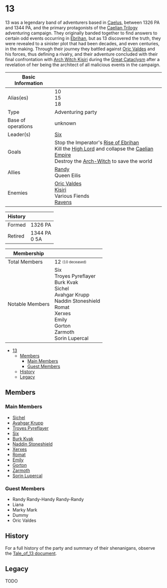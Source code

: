 # 13

13 was a legendary band of adventurers based in [Caelus](../../Locations/Land/caelus.md), between 1326 PA and 1344 PA, and the primary protagonists of the [Caelian Trilogy](../../Campaigns/caelian_trilogy.md) adventuring campaign. They originally banded together to find answers to certain odd events occurring in [Ebrihan](../../Locations/Land/caelus.md#ebrihan), but as 13 discovered the truth, they were revealed to a sinister plot that had been decades, and even centuries, in the making. Through their journey they battled against [Oric Valdes](../oric_valdes.md) and his forces, thus defining a rivalry, and their adventure concluded with their final confrontation with [Arch Witch Kisiri](../kisiri.md) during the [Great Cataclysm](../../Events/great_cataclysm.md) after a revelation of her being the architect of all malicious events in the campaign.

| Basic Information | |
| - | - |
| Alias(es) | 10<br>15<br>18<br> |
| Type | Adventuring party |
| Base of operations | unknown |
| Leader(s) | [Six](six.md) |
| Goals | Stop the Imperator's [Rise of Ebrihan](../../Events/rise_of_ebrihan.md)<br>Kill the [High Lord](../oric_valdes.md#high-lord-valdes) and collapse the [Caelian Empire](../../Factions/Nations/caelian_empire.md)<br>Destroy the [Arch-Witch](../kisiri.md) to save the world |
| Allies | [Randy](../randy_randy.md)<br>Queen Eilis |
| Enemies | [Oric Valdes](../oric_valdes.md)<br>[Kisiri](../kisiri.md)<br>Various Fiends<br>[Ravens](../../Factions/Organizations/ravens.md) |

| History | |
| - | - |
| Formed | 1326 PA |
| Retired | 1344 PA<br>0 5A|

| Membership | |
| - | - |
| Total Members | 12 <sub><sup>(10 deceased)</sup></sub> |
| Notable Members | Six<br>Troyes Pyreflayer<br>Burk Kvak<br>Sichel<br>Avahgar Krupp<br>Naddin Stoneshield<br>Romat<br>Xerxes<br>Emily<br>Gorton<br>Zarmoth<br>Sorin Lupercal |

- [13](#13)
  - [Members](#members)
    - [Main Members](#main-members)
    - [Guest Members](#guest-members)
  - [History](#history)
  - [Legacy](#legacy)

## Members

### Main Members

- [Sichel](sichel.md)
- [Avahgar Krupp](avahgar.md)
- [Troyes Pyreflayer](troyes.md)
- [Six](six.md)
- [Burk Kvak](burk.md)
- [Naddin Stoneshield](naddin.md)
- [Xerxes](xerxes.md)
- [Romat](romat.md)
- [Emily](emily.md)
- [Gorton](gorton.md)
- [Zarmoth](zarmoth.md)
- [Sorin Lupercal](sorin.md)

### Guest Members

- Randy Randy-Handy Randy-Randy
- Liana
- Marky Mark
- Dummy
- Oric Valdes

## History

For a full history of the party and summary of their shenanigans, observe the [Tale_of_13 document](https://docs.google.com/document/d/1UKev15RMKD2FOHru0N2fvJLgSTLyvpXd/).

## Legacy

TODO

